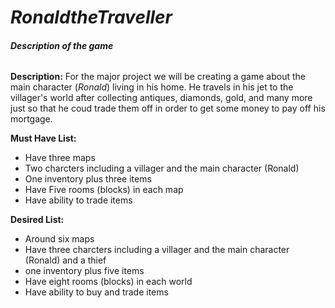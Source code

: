 # ***RonaldtheTraveller***
###### **Description of the game**
**Description:**
For the major project we will be creating a game about the main character (*Ronald*) living in his home. He travels in his jet to the villager's world after collecting antiques, diamonds, gold, and many more just so that he coud trade them off in order to get some money to pay off his mortgage.


**Must Have List:** 
* Have three maps
* Two charcters including a villager and the main character (Ronald)
* One inventory plus three items
* Have Five rooms (blocks) in each map
* Have ability to trade items


**Desired List:** 
* Around six maps
* Have three charcters including a villager and the main character (Ronald) and a thief
* one inventory plus five items
* Have eight rooms (blocks) in each world
* Have ability to buy and trade items
